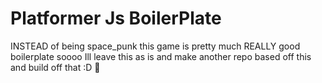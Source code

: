 # Platformer Js BoilerPlate


INSTEAD of being space_punk this game is pretty much REALLY good boilerplate soooo Ill leave this as is and make another repo based off this and build off that :D 💃
